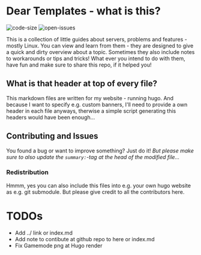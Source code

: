 # Dear Templates - what is this? #
![code-size](https://img.shields.io/github/languages/code-size/simonmicro/dear-templates)
![open-issues](https://img.shields.io/github/issues-raw/simonmicro/dear-templates)

This is a collection of little guides about servers, problems and features - mostly Linux.
You can view and learn from them - they are designed to give a quick and dirty overview about a topic.
Sometimes they also include notes to workarounds or tips and tricks!
What ever you intend to do with them, have fun and make sure to share this repo, if it helped you!

## What is that header at top of every file? ##
This markdown files are written for my website - running hugo. And because I want to specify e.g. custom banners,
I'll need to provide a own header in each file anyways, therwise a simple script generating this headers would have been enough...

## Contributing and Issues ##
You found a bug or want to improve something? Just do it! _But please make sure to also update the `summary:`-tag at the head of the modified file..._

### Redistribution ###
Hmmm, yes you can also include this files into e.g. your own hugo website as e.g. git submodule. But please give credit to all the contributors here.

# TODOs #
* Add ../ link or index.md
* Add note to contibute at github repo to here or index.md
* Fix Gamemode png at Hugo render
